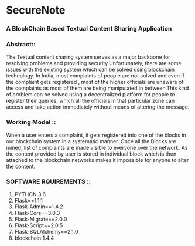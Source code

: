 # SecureNote
### A BlockChain Based Textual Content Sharing Application

### Abstract::

The Textual content sharing system serves as a major backbone for resolving problems and providing security.Unfortunately, there are some issues with the existing system which can be solved using blockchain technology. In India, most  complaints of  people are not solved and even if the complaint gets registered , most of the higher officials are unaware of the complaints as most of them are being manipulated in between.This kind of problem can be solved using a decentralized platform for people to register their queries, which all the officials in that particular zone can access and take action immediately without means of altering the message. 

### Working Model ::
When a user enters a complaint, it gets registered into one of the blocks in our blockchain system in a systematic manner. 
Once all the Blocks are mined, list of complaints are made visible to everyone over the network. 
As the content provided by user is stored in individual block which is then attached to the blockchain networks makes it impossible for anyone to alter the content.

### SOFTWARE RQUIREMENTS ::
  1. PYTHON 3.6
  2. Flask==1.1.1
  3. Flask-Admin==1.4.2
  4. Flask-Cors==3.0.3
  5. Flask-Migrate==2.0.0
  6. Flask-Script==2.0.5
  7. Flask-SQLAlchemy==2.1.0
  8. blockchain 1.4.4
